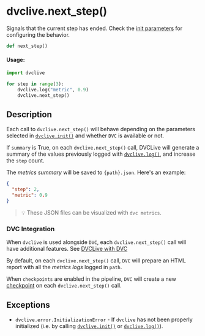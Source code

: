 # dvclive.next_step()

Signals that the current step has ended. Check the
[init parameters](/doc/dvclive/api-reference/init#parameters) for configuring
the behavior.

```py
def next_step()
```

#### Usage:

```py
import dvclive

for step in range(3):
    dvclive.log("metric", 0.9)
    dvclive.next_step()
```

## Description

Each call to `dvclive.next_step()` will behave depending on the parameters
selected in [`dvclive.init()`] and whether `DVC` is available or not.

If `summary` is True, on each `dvclive.next_step()` call, DVCLive will generate
a summary of the values previously logged with [`dvclive.log()`], and increase
the `step` count.

The _metrics summary_ will be saved to `{path}.json`. Here's an example:

```json
{
  "step": 2,
  "metric": 0.9
}
```

> 💡 These JSON files can be visualized with `dvc metrics`.

### DVC Integration

When `dvclive` is used alongside `DVC`, each `dvclive.next_step()` call will
have additional features. See
[DVCLive with DVC](/doc/dvclive/user-guide/dvclive-with-dvc)

By default, on each `dvclive.next_step()` call, `DVC` will prepare an HTML
report with all the _metrics logs_ logged in `path`.

When `checkpoints` are enabled in the <abbr>pipeline<abbr>, `DVC` will create a
new [checkpoint](/doc/user-guide/experiment-management/checkpoints) on each
`dvclive.next_step()` call.

## Exceptions

- `dvclive.error.InitializationError` - If `dvclive` has not been properly
  initialized (i.e. by calling [`dvclive.init()`] or [`dvclive.log()`]).

[`dvclive.init()`]: /doc/dvclive/api-reference/init
[`dvclive.log()`]: /doc/dvclive/api-reference/log
